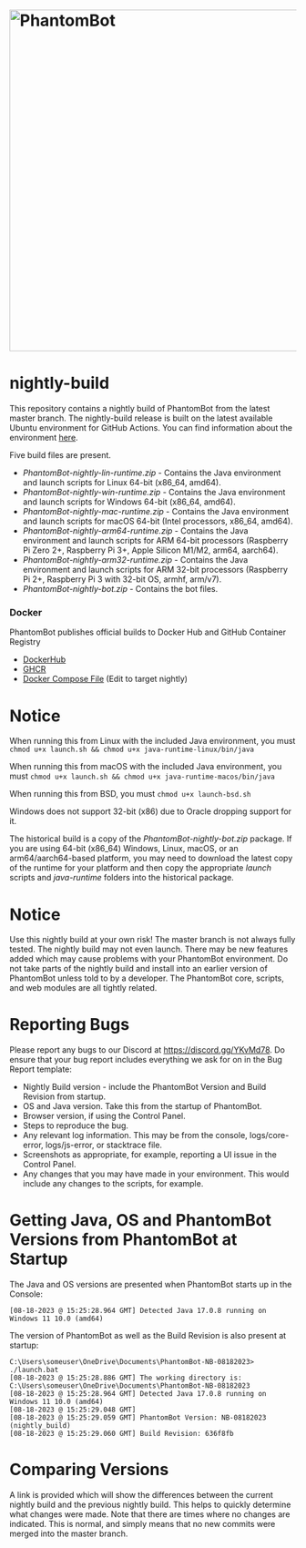 # <img alt="PhantomBot" src="https://phantombot.dev/common/images/brand.png" width="600px"/>

# nightly-build
This repository contains a nightly build of PhantomBot from the latest master branch.  The nightly-build release is built on the latest available Ubuntu environment for GitHub Actions. You can find information about the environment [here](https://help.github.com/en/actions/automating-your-workflow-with-github-actions/virtual-environments-for-github-hosted-runners#supported-runners-and-hardware-resources).
    
Five build files are present.
* _PhantomBot-nightly-lin-runtime.zip_ - Contains the Java environment and launch scripts for Linux 64-bit (x86_64, amd64).
* _PhantomBot-nightly-win-runtime.zip_ - Contains the Java environment and launch scripts for Windows 64-bit (x86_64, amd64).
* _PhantomBot-nightly-mac-runtime.zip_ - Contains the Java environment and launch scripts for macOS 64-bit (Intel processors, x86_64, amd64).
* _PhantomBot-nightly-arm64-runtime.zip_ - Contains the Java environment and launch scripts for ARM 64-bit processors (Raspberry Pi Zero 2+, Raspberry Pi 3+, Apple Silicon M1/M2, arm64, aarch64).
* _PhantomBot-nightly-arm32-runtime.zip_ - Contains the Java environment and launch scripts for ARM 32-bit processors (Raspberry Pi 2+, Raspberry Pi 3 with 32-bit OS, armhf, arm/v7).
* _PhantomBot-nightly-bot.zip_ - Contains the bot files.

### Docker
PhantomBot publishes official builds to Docker Hub and GitHub Container Registry
* [DockerHub](https://hub.docker.com/r/gmt2001/phantombot-nightly)
* [GHCR](https://github.com/PhantomBot/nightly-build/pkgs/container/nightly-build)
* [Docker Compose File](https://github.com/PhantomBot/PhantomBot/blob/master/docker-compose.yml) (Edit to target nightly)

# Notice
When running this from Linux with the included Java environment, you must `chmod u+x launch.sh && chmod u+x java-runtime-linux/bin/java`

When running this from macOS with the included Java environment, you must `chmod u+x launch.sh && chmod u+x java-runtime-macos/bin/java`

When running this from BSD, you must `chmod u+x launch-bsd.sh`

Windows does not support 32-bit (x86) due to Oracle dropping support for it.

The historical build is a copy of the _PhantomBot-nightly-bot.zip_ package. If you are using 64-bit (x86_64) Windows, Linux, macOS, or an arm64/aarch64-based platform, you may need to download the latest copy of the runtime for your platform and then copy the appropriate _launch_ scripts and _java-runtime_ folders into the historical package.

# Notice
Use this nightly build at your own risk!  The master branch is not always fully tested.  The nightly build may not even launch.  There may be new features added which may cause problems with your PhantomBot environment.  Do not take parts of the nightly build and install into an earlier version of PhantomBot unless told to by a developer.  The PhantomBot core, scripts, and web modules are all tightly related.

# Reporting Bugs
Please report any bugs to our Discord at https://discord.gg/YKvMd78. Do ensure that your bug report includes everything we ask for on in the Bug Report template:

* Nightly Build version - include the PhantomBot Version and Build Revision from startup.
* OS and Java version.  Take this from the startup of PhantomBot.
* Browser version, if using the Control Panel.
* Steps to reproduce the bug.
* Any relevant log information.  This may be from the console, logs/core-error, logs/js-error, or stacktrace file.
* Screenshots as appropriate, for example, reporting a UI issue in the Control Panel.
* Any changes that you may have made in your environment.  This would include any changes to the scripts, for example.

# Getting Java, OS and PhantomBot Versions from PhantomBot at Startup
The Java and OS versions are presented when PhantomBot starts up in the Console:
```
[08-18-2023 @ 15:25:28.964 GMT] Detected Java 17.0.8 running on Windows 11 10.0 (amd64)
```

The version of PhantomBot as well as the Build Revision is also present at startup:
```
C:\Users\someuser\OneDrive\Documents\PhantomBot-NB-08182023> ./launch.bat
[08-18-2023 @ 15:25:28.886 GMT] The working directory is: C:\Users\someuser\OneDrive\Documents\PhantomBot-NB-08182023
[08-18-2023 @ 15:25:28.964 GMT] Detected Java 17.0.8 running on Windows 11 10.0 (amd64)
[08-18-2023 @ 15:25:29.048 GMT] 
[08-18-2023 @ 15:25:29.059 GMT] PhantomBot Version: NB-08182023 (nightly_build)
[08-18-2023 @ 15:25:29.060 GMT] Build Revision: 636f8fb
```

# Comparing Versions
A link is provided which will show the differences between the current nightly build and the previous nightly build.  This helps to quickly determine what changes were made.  Note that there are times where no changes are indicated.  This is normal, and simply means that no new commits were merged into the master branch.
